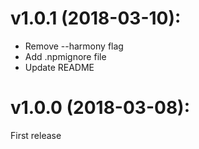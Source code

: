 # v1.0.1 (2018-03-10):
* Remove --harmony flag
* Add .npmignore file
* Update README

# v1.0.0 (2018-03-08):
First release
